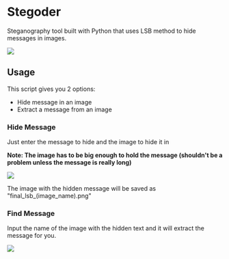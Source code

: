 # Stegoder

Steganography tool built with Python that uses LSB method to hide messages in images.

![](https://i.imgur.com/vfnjsAO.png)


## Usage
This script gives you 2 options:
- Hide message in an image
- Extract a message from an image

### Hide Message
Just enter the message to hide and the image to hide it in

__Note: The image has to be big enough to hold the message (shouldn't be a problem unless the message is really long)__

![](https://i.imgur.com/DZ9Kr7z.png)

The image with the hidden message will be saved as "final_lsb_(image_name).png"

### Find Message
Input the name of the image with the hidden text and it will extract the message for you.

![](https://i.imgur.com/xBX78xG.png)

